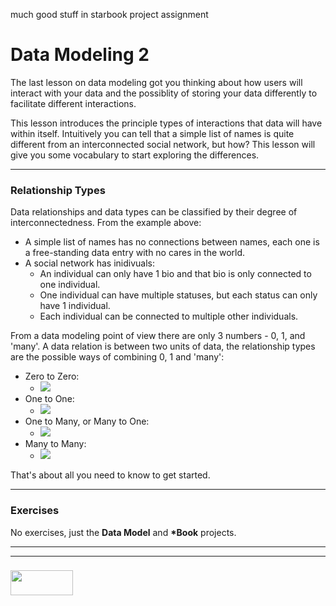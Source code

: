 much good stuff in starbook project assignment

# Data Modeling 2
The last lesson on data modeling got you thinking about how users will interact with your data and the possiblity of storing your data differently to facilitate different interactions.

This lesson introduces the principle types of interactions that data will have within itself.  Intuitively you can tell that a simple list of names is quite different from an interconnected social network, but how?  This lesson will give you some vocabulary to start exploring the differences.  
___
### Relationship Types
Data relationships and data types can be classified by their degree of interconnectedness.  From the example above: 
* A simple list of names has no connections between names, each one is a free-standing data entry with no cares in the world.
* A social network has inidivuals:  
    * An individual can only have 1 bio and that bio is only connected to one individual.  
    * One individual can have multiple statuses, but each status can only have 1 individual.  
    * Each individual can be connected to multiple other individuals. 
     
From a data modeling point of view there are only 3 numbers - 0, 1, and 'many'.  A data relation is between two units of data, the relationship types are the possible ways of combining 0, 1 and 'many':
* Zero to Zero:
    * ![](https://github.com/elewa-academy/diagrams/blob/master/data-relations/0-0.png)
* One to One:
    * ![](https://github.com/elewa-academy/diagrams/blob/master/data-relations/1-1.png)
* One to Many,  or Many to One:
    * ![](https://github.com/elewa-academy/diagrams/blob/master/data-relations/m-1.png)
* Many to Many:
    * ![](https://github.com/elewa-academy/diagrams/blob/master/data-relations/m-m.png)

That's about all you need to know to get started.  
___
### Exercises
No exercises, just the __Data Model__ and __*Book__ projects.


___
___
### <a href="http://elewa.education/blog" target="_blank"><img src="https://user-images.githubusercontent.com/18554853/34921062-506450ae-f97d-11e7-875f-6feeb26ad72d.png" width="100" height="40"/></a>